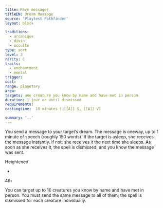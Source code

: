 ```yaml
---
title: Rêve messager
titleEN: Dream Message
source: 'Playtest Pathfinder'
layout: block

traditions:
  - arcanique
  - divin
  - occulte
type: sort
level: 3
rarity: C
traits:
  - enchantment
  - mental
trigger: 
cost: 
range: planetary
area: 
targets: une créature you know by name and have met in person
duration: 1 jour or until dismissed
requirements: 
castingtime:  10 minutes ( [[A]] S, [[A]] V)

summary: '..'
---
```

You send a message to your target’s dream. The message is oneway, up to 1 minute of speech (roughly 150 words). If the target is asleep, she receives the message instantly. If not, she receives it the next time she sleeps. As soon as she receives it, the spell is dismissed, and you know the message was sent.

Heightened

-

4th

You can target up to 10 creatures you know by name and have met in person. You must send the same message to all of them; the spell is dismissed for each creature individually.
